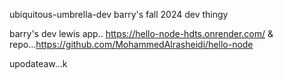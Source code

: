ubiquitous-umbrella-dev
barry's fall 2024 dev thingy

barry's dev lewis app.. https://hello-node-hdts.onrender.com/ & repo...https://github.com/MohammedAlrasheidi/hello-node

upodateaw...k
